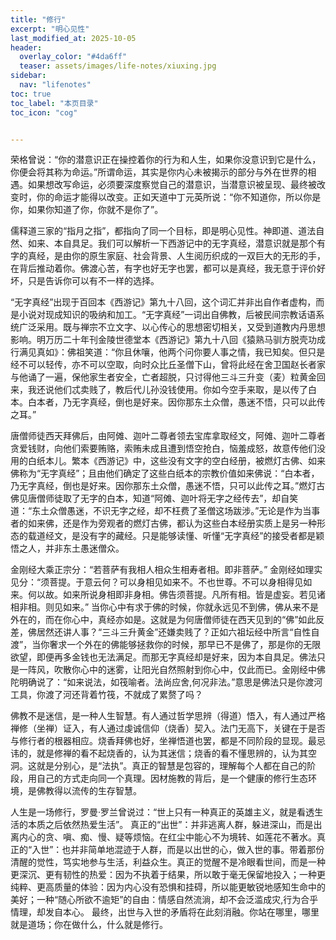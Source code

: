 ```yaml
---
title: "修行" 
excerpt: "明心见性"
last_modified_at: 2025-10-05
header:
  overlay_color: "#4da6ff"
  teaser: assets/images/life-notes/xiuxing.jpg
sidebar:
  nav: "lifenotes"
toc: true
toc_label: "本页目录"
toc_icon: "cog"


---
```


荣格曾说：“你的潜意识正在操控着你的行为和人生，如果你没意识到它是什么，你便会将其称为命运。”所谓命运，其实是你内心未被揭示的部分与外在世界的相遇。如果想改写命运，必须要深度察觉自己的潜意识，当潜意识被呈现、最终被改变时，你的命运才能得以改变。正如天道中丁元英所说：“你不知道你，所以你是你，如果你知道了你，你就不是你了”。

儒释道三家的“指月之指”，都指向了同一个目标，即是明心见性。神即道、道法自然、如来、本自具足。我们可以解析一下西游记中的无字真经，潜意识就是那个有字的真经，是由你的原生家庭、社会背景、人生阅历织成的一双巨大的无形的手，在背后推动着你。佛渡心苦，有字也好无字也罢，都可以是真经，我无意于评价好坏，只是告诉你可以有不一样的选择。

“无字真经”出现于百回本《西游记》第九十八回，这个词汇并非出自作者虚构，而是小说对现成知识的吸纳和加工。“无字真经”一词出自佛教，后被民间宗教话语系统广泛采用。既与禅宗不立文字、以心传心的思想密切相关，又受到道教内丹思想影响。明万历二十年刊金陵世德堂本《西游记》第九十八回《猿熟马驯方脱壳功成行满见真如》：佛祖笑道：“你且休嚷，他两个问你要人事之情，我已知矣。但只是经不可以轻传，亦不可以空取，向时众比丘圣僧下山，曾将此经在舍卫国赵长者家与他诵了一遍，保他家生者安全，亡者超脱，只讨得他三斗三升变（麦）粒黄金回来，我还说他们忒卖贱了，教后代儿孙没钱使用。你如今空手来取，是以传了白本。白本者，乃无字真经，倒也是好来。因你那东土众僧，愚迷不悟，只可以此传之耳。”


唐僧师徒西天拜佛后，由阿傩、迦叶二尊者领去宝库拿取经文，阿傩、迦叶二尊者贪爱钱财，向他们索要贿赂，索贿未成且遭到悟空抢白，恼羞成怒，故意传他们没用的白纸本儿。繁本《西游记》中，这些没有文字的空白经册，被燃灯古佛、如来佛称为“无字真经”；且由他们确定了这些白纸本的宗教价值如来佛说：“白本者，乃无字真经，倒也是好来。因你那东土众僧，愚迷不悟，只可以此传之耳。”燃灯古佛见唐僧师徒取了无字的白本，知道“阿傩、迦叶将无字之经传去”，却自笑道：“东土众僧愚迷，不识无字之经，却不枉费了圣僧这场跋涉。”无论是作为当事者的如来佛，还是作为旁观者的燃灯古佛，都认为这些白本经册实质上是另一种形态的载道经文，是没有字的藏经。只是能够读懂、听懂“无字真经”的接受者都是颖悟之人，并非东土愚迷僧众。

金刚经大乘正宗分：“若菩萨有我相人相众生相寿者相。即非菩萨。”
金刚经如理实见分：“须菩提。于意云何？可以身相见如来不。不也世尊。不可以身相得见如来。何以故。如来所说身相即非身相。佛告须菩提。凡所有相。皆是虚妄。若见诸相非相。则见如来。”
当你心中有求于佛的时候，你就永远见不到佛，佛从来不是外在的，而在你心中，真经亦如是。这就是为何唐僧师徒在西天见到的“佛”如此反差，佛居然还讲人事？“三斗三升黄金”还嫌卖贱了？正如六祖坛经中所言“自性自渡”，当你奢求一个外在的佛能够拯救你的时候，那早已不是佛了，那是你的无限欲望，即便再多金钱也无法满足。而那无字真经却是好来，因为本自具足。佛法只是一阵风，吹散你心中的迷雾，让阳光自然照射到你心中，仅此而已。金刚经中佛陀明确说了：“如来说法，如筏喻者。法尚应舍,何况非法。”意思是佛法只是你渡河工具，你渡了河还背着竹筏，不就成了累赘了吗？

佛教不是迷信，是一种人生智慧。有人通过哲学思辨（得道）悟入，有人通过严格禅修（坐禅）证入，有人通过虔诚信仰（烧香）契入。法门无高下，关键在于是否与修行者的根器相应。烧香拜佛也好，坐禅悟道也罢，都是不同阶段的显现。最忌讳的，就是修禅的看不起烧香的，认为其迷信；烧香的看不懂思辨的，认为其空洞。这就是分别心，是“法执”。真正的智慧是包容的，理解每个人都在自己的阶段，用自己的方式走向同一个真理。因材施教的背后，是一个健康的修行生态环境，是佛教得以流传的生存智慧。

人生是一场修行，罗曼·罗兰曾说过：“世上只有一种真正的英雄主义，就是看透生活的本质之后依然热爱生活”。
真正的“出世”：并非逃离人群，躲进深山，而是出离内心的贪、嗔、痴、慢、疑等烦恼。在红尘中能心不为境转、如莲花不著水。真正的“入世”：也并非简单地混迹于人群，而是以出世的心，做入世的事。带着那份清醒的觉性，笃实地参与生活，利益众生。真正的觉醒不是冷眼看世间，而是一种更深沉、更有韧性的热爱：因为不执着于结果，所以敢于毫无保留地投入；一种更纯粹、更高质量的体验：因为内心没有恐惧和挂碍，所以能更敏锐地感知生命中的美好；一种“随心所欲不逾矩”的自由：情感自然流淌，却不会泛滥成灾,行为合乎情理，却发自本心。
最终，出世与入世的矛盾将在此刻消融。你站在哪里，哪里就是道场；你在做什么，什么就是修行。


